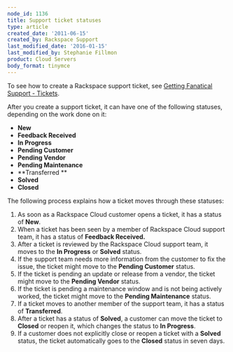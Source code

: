 ```yaml
---
node_id: 1136
title: Support ticket statuses
type: article
created_date: '2011-06-15'
created_by: Rackspace Support
last_modified_date: '2016-01-15'
last_modified_by: Stephanie Fillmon
product: Cloud Servers
body_format: tinymce
---
```


To see how to create a Rackspace support ticket, see [Getting Fanatical
Support -
Tickets](/how-to/getting-fanatical-support-6-tickets).

After you create a support ticket, it can have one of the following
statuses, depending on the work done on it:

-   **New**
-   **Feedback Received**
-   **In Progress**
-   **Pending Customer**
-   **Pending Vendor**
-   **Pending Maintenance**
-   **Transferred **
-   **Solved**
-   **Closed**

The following process explains how a ticket moves through these
statuses:

1.  As soon as a Rackspace Cloud customer opens a ticket, it has a
    status of **New**.
2.  When a ticket has been seen by a member of Rackspace Cloud support
    team, it has a status of **Feedback Received.**
3.  After a ticket is reviewed by the Rackspace Cloud support team, it
    moves to the **In Progress** or **Solved** status.
4.  If the support team needs more information from the customer to fix
    the issue, the ticket might move to the **Pending Customer** status.
5.  If the ticket is pending an update or release from a vendor, the
    ticket might move to the **Pending Vendor** status.
6.  If the ticket is pending a maintenance window and is not being
    actively worked, the ticket might move to the **Pending
    Maintenance** status.
7.  If a ticket moves to another member of the support team, it has a
    status of **Transferred**.
8.  After a ticket has a status of **Solved**, a customer can move the
    ticket to **Closed** or reopen it, which changes the status to **In
    Progress**.
9.  If a customer does not explicitly close or reopen a ticket with a
    **Solved** status, the ticket automatically goes to the **Closed**
    status in seven days.

<div class="printfooter">



</div>

